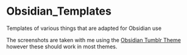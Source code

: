 # Obsidian_Templates
Templates of various things that are adapted for Obsidian use

The screenshots are taken with me using the [Obsidian Tumblr Theme](https://github.com/RowanKernan/ObsidianTumblrTheme) however these should work in most themes.
